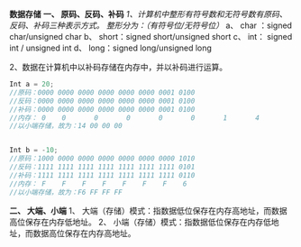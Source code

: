 **数据存储**
**一、	原码、反码、补码**
*1、计算机中整形有符号数和无符号数有原码、反码、补码三种表示方式。*
*整形分为：（有符号位/无符号位）*
a、	char ：signed char/unsigned char
b、	short：signed short/unsigned short
c、	 int：  signed int / unsigned int
d、	long：signed long/unsigned long

2、数据在计算机中以补码存储在内存中，并以补码进行运算。

```c
Int a = 20;
//原码：0000 0000 0000 0000 0000 0000 0001 0100
//反码：0000 0000 0000 0000 0000 0000 0001 0100
//补码：0000 0000 0000 0000 0000 0000 0001 0100
//内存： 0    0	   0	   0	   0	   0	   1	   4
//以小端存储，故为：14 00 00 00 


Int b = -10;
//原码：1000 0000 0000 0000 0000 0000 0000 1010
//反码：1111 1111 1111 1111 1111 1111 1111 0101
//补码：1111 1111 1111 1111 1111 1111 1111 0110
//内存： F    F    F    F    F    F    F    6
//以小端存储，故为：F6 FF FF FF 
```

**二、	大端、小端**
1、	大端（存储）模式：指数据低位保存在内存高地址，而数据高位保存在内存低地址。
2、	小端（存储）模式：指数据低位保存在内存低地址，而数据高位保存在内存高地址。
